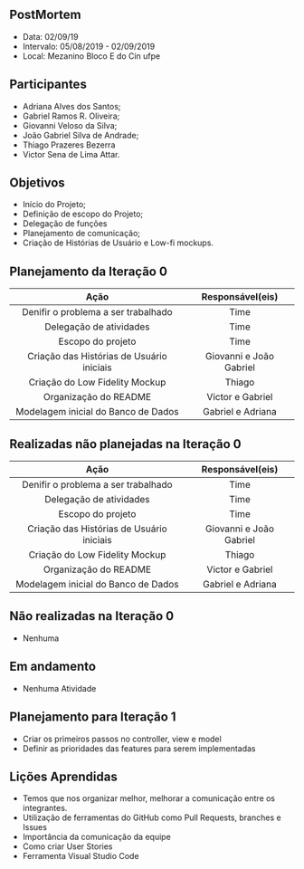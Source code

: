 ## PostMortem
* Data: 02/09/19
* Intervalo: 05/08/2019 - 02/09/2019
* Local: Mezanino Bloco E do Cin ufpe
## Participantes
  * Adriana Alves dos Santos;
  * Gabriel Ramos R. Oliveira;
  * Giovanni Veloso da Silva;
  * João Gabriel Silva de Andrade;
  * Thiago Prazeres Bezerra
  * Victor Sena de Lima Attar.
## Objetivos
* Início do Projeto;
* Definição de escopo do Projeto;
* Delegação de funções
* Planejamento de comunicação;
* Criação de Histórias de Usuário e Low-fi mockups.
## Planejamento da Iteração 0

| Ação | Responsável(eis) |
| :----------: |:----------:|
| Denifir o problema a ser trabalhado  | Time |
| Delegação de atividades | Time |
|  Escopo do projeto | Time |
| Criação das Histórias de Usuário iniciais | Giovanni e João Gabriel |
| Criação do Low Fidelity Mockup | Thiago |
| Organização do README | Victor e Gabriel |
| Modelagem inicial do Banco de Dados | Gabriel e Adriana |

## Realizadas não planejadas na Iteração 0
| Ação | Responsável(eis) |
| :----------: |:----------:|
| Denifir o problema a ser trabalhado  | Time |
| Delegação de atividades | Time |
|  Escopo do projeto | Time |
| Criação das Histórias de Usuário iniciais | Giovanni e João Gabriel |
| Criação do Low Fidelity Mockup | Thiago |
| Organização do README | Victor e Gabriel |
| Modelagem inicial do Banco de Dados | Gabriel e Adriana |

## Não realizadas na Iteração 0
* Nenhuma

## Em andamento 
 * Nenhuma Atividade
 
## Planejamento para Iteração 1
* Criar os primeiros passos no controller, view e model
* Definir as prioridades das features para serem implementadas

## Lições Aprendidas
* Temos que nos organizar melhor, melhorar a comunicação entre os integrantes.
* Utilização de ferramentas do GitHub como Pull Requests, branches e Issues
* Importância da comunicação da equipe
* Como criar User Stories
* Ferramenta Visual Studio Code